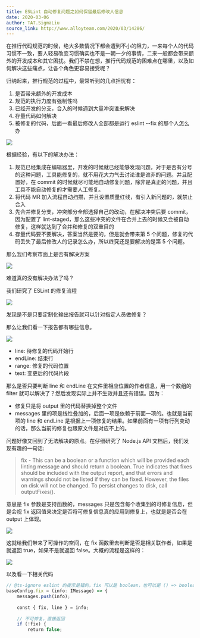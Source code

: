 ```yaml
---
title: ESLint 自动修复问题之如何保留最后修改人信息
date: 2020-03-06
author: TAT.SigmaLiu
source_link: http://www.alloyteam.com/2020/03/14286/
---
```


<!-- {% raw %} - for jekyll -->

在推行代码规范的时候，绝大多数情况下都会遭到不小的阻力，一来每个人的代码习惯不一致，要人轻易改变习惯确实也不是一朝一夕的事情，二来一般都会带来额外的开发成本和其它困扰。我们不禁在想，推行代码规范的困难点在哪里，以及如何解决这些痛点，让各个角色更容易接受呢？

归纳起来，推行规范的过程中，最常听到的几点担忧有：

1.  是否带来额外的开发成本
2.  规范的执行力度有强制性吗
3.  已经开发的分支，合入的时候遇到大量冲突谁来解决
4.  存量代码如何解决
5.  被修复的代码，后面一看最后修改人全部都是运行 eslint --fix 的那个人怎么办

![](http://www.alloyteam.com/wp-content/uploads/2020/03/sigma-1.jpeg)  

根据经验，有以下的解决办法：

1.  规范已经集成在编辑器里，开发的时候就已经能够发现问题，对于是否有分号的这种问题，工具能修复的，就不用花大力气去讨论谁是谁非的问题。并且配置好，在 commit 的时候就尽可能地自动修复问题，除非是真正的问题，并且工具不能自动修复的才需要人工修复。
2.  将代码 MR 加入流程自动扫描，并且设置质量红线，有引入新问题的，就禁止合入
3.  先合并修复分支，冲突部分全部选择自己的改动，在解决冲突后要 commit，因为配置了 lint-staged，那么这些冲突的文件在合并上去的时候又会被自动修复，这样就达到了合并和修复的双重目的
4.  存量代码要不要解决，答案当然是要的，但是就会带来第 5 个问题，修复的代码丢失了最后修改人的记录怎么办，所以终究还是要解决的是第 5 个问题。

那么我们考察市面上是否有解决方案

![](http://www.alloyteam.com/wp-content/uploads/2020/03/解决方案.jpeg)

难道真的没有解决办法了吗？

我们研究了 ESLint 的修复流程

![](http://www.alloyteam.com/wp-content/uploads/2020/03/sigma-2.jpeg)

发现是不是只要定制化输出报告就可以针对指定人员做修复？

那么让我们看一下报告都有哪些信息。

![](http://www.alloyteam.com/wp-content/uploads/2020/03/报告.jpeg)

-   line: 待修复的代码开始行
-   endLine: 结束行
-   range: 修复的代码位置
-   text: 变更后的代码片段

那么是否只要判断 line 和 endLine 在文件里相应位置的作者信息，用一个数组的 filter 就可以解决了？然后发现实际上并不生效并且还有错误。因为：

-   修复只是将 output 里的代码替换掉整个文件
-   messages 里的项是线性叠加的，后面一项是依赖于前面一项的。也就是当前项的 line 和 endLine 是根据上一项修复的结果。如果前面有一项有行列变动的话，那么当前的修复也跟原文件是对应不上的。

问题好像又回到了无法解决的原点。在仔细研究了 Node.js API 文档后，我们发现有趣的一句话:

> fix - This can be a boolean or a function which will be provided each linting message and should return a boolean. True indicates that fixes should be included with the output report, and that errors and warnings should not be listed if they can be fixed. However, the files on disk will not be changed. To persist changes to disk, call outputFixes().

意思是 fix 参数是支持函数的，messages 只是包含每个收集到的可修复信息，但是会视 fix 返回值来决定是否将可修复信息真的应用到修复上，也就是是否会在 output 上体现。

![](http://www.alloyteam.com/wp-content/uploads/2020/03/message.jpeg)

这就给我们带来了可操作的空间，在 fix 函数里去判断是否是相关联作者，如果是就返回 true，如果不是就返回 false。大概的流程是这样的：

![](http://www.alloyteam.com/wp-content/uploads/2020/03/fix-函数.jpeg)

以及看一下相关代码

```javascript
// @ts-ignore eslint 的提示是错的，fix 可以是 boolean，也可以是 () => boolean
baseConfig.fix = (info: IMessage) => {
    messages.push(info);
 
    const { fix, line } = info;
 
    // 不可修复，直接返回
    if (!fix) {
        return false;
```


<!-- {% endraw %} - for jekyll -->
